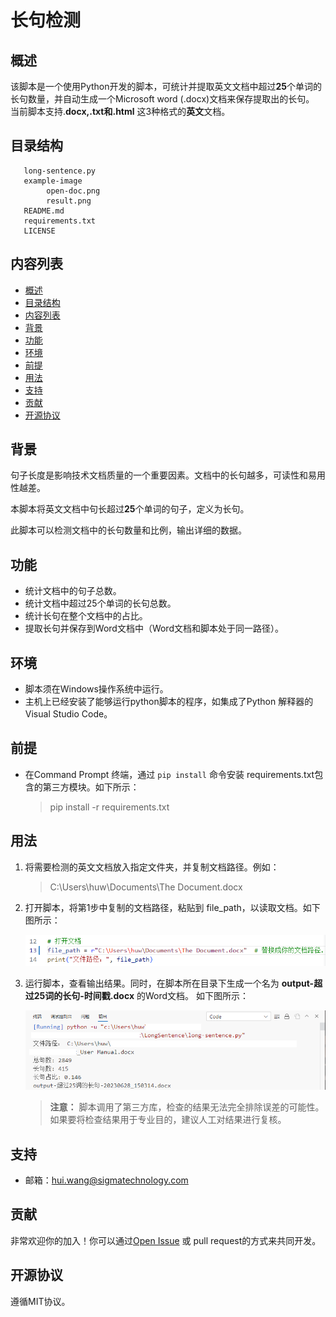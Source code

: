# 长句检测

## 概述

该脚本是一个使用Python开发的脚本，可统计并提取英文文档中超过**25**个单词的长句数量，并自动生成一个Microsoft word (.docx)文档来保存提取出的长句。  
当前脚本支持.**docx,.txt和.html** 这3种格式的**英文**文档。

## 目录结构
```
   long-sentence.py
   example-image
        open-doc.png
        result.png
   README.md
   requirements.txt
   LICENSE
```

## 内容列表 
- [概述](#概述)
- [目录结构](#目录结构)
- [内容列表](#内容列表)
- [背景](#背景)
- [功能](#功能)
- [环境](#环境)
- [前提](#前提)
- [用法](#用法)
- [支持](#支持)
- [贡献](#贡献)
- [开源协议](#开源协议) 

## 背景  

句子长度是影响技术文档质量的一个重要因素。文档中的长句越多，可读性和易用性越差。  

本脚本将英文文档中句长超过**25**个单词的句子，定义为长句。  

此脚本可以检测文档中的长句数量和比例，输出详细的数据。


## 功能  

* 统计文档中的句子总数。  
* 统计文档中超过25个单词的长句总数。  
* 统计长句在整个文档中的占比。
* 提取长句并保存到Word文档中（Word文档和脚本处于同一路径）。

## 环境  
- 脚本须在Windows操作系统中运行。
- 主机上已经安装了能够运行python脚本的程序，如集成了Python 解释器的Visual Studio Code。


## 前提

- 在Command Prompt 终端，通过 `pip install` 命令安装 requirements.txt包含的第三方模块。如下所示：  

   > pip install -r requirements.txt    


## 用法 

1. 将需要检测的英文文档放入指定文件夹，并复制文档路径。例如：  

   >C:\Users\huw\Documents\The Document.docx
  

2. 打开脚本，将第1步中复制的文档路径，粘贴到 file_path，以读取文档。如下图所示：  

   ![open document](example-image/open-doc.png "open document")



   
3. 运行脚本，查看输出结果。同时，在脚本所在目录下生成一个名为 **output-超过25词的长句-时间戳.docx** 的Word文档。  如下图所示：  

   ![result](example-image/result.png "result")

  
   >**注意：** 脚本调用了第三方库，检查的结果无法完全排除误差的可能性。如果要将检查结果用于专业目的，建议人工对结果进行复核。  

## 支持

-   邮箱：hui.wang@sigmatechnology.com

## 贡献

非常欢迎你的加入！你可以通过[Open Issue](https://github.com/Sigma-China/tools-and-scripts/issues/new "Open Isuuse") 或 pull request的方式来共同开发。

## 开源协议

遵循MIT协议。


